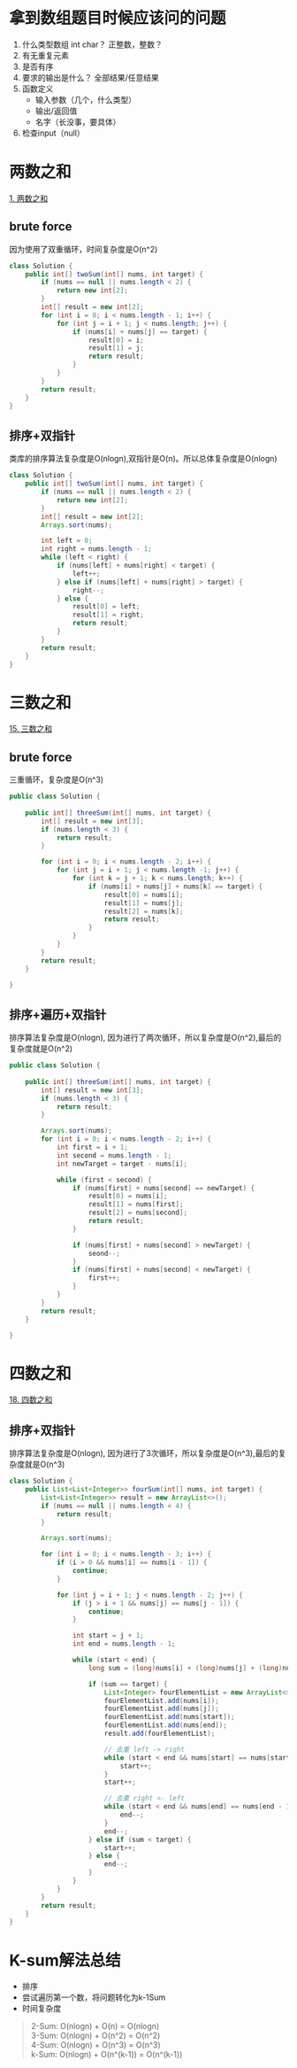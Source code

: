 
# 拿到数组题目时候应该问的问题
1. 什么类型数组 int char？ 正整数，整数？
2. 有无重复元素
3. 是否有序
4. 要求的输出是什么？ 全部结果/任意结果
5. 函数定义
    - 输入参数（几个，什么类型）
    - 输出/返回值
    - 名字（长没事，要具体）
6. 检查input（null）


# 两数之和
[1. 两数之和](https://leetcode.cn/problems/two-sum/)
## brute force  

因为使用了双重循环，时间复杂度是O(n^2)
```java
class Solution {
    public int[] twoSum(int[] nums, int target) {
        if (nums == null || nums.length < 2) {
            return new int[2];
        }
        int[] result = new int[2];
        for (int i = 0; i < nums.length - 1; i++) {
            for (int j = i + 1; j < nums.length; j++) {
                if (nums[i] + nums[j] == target) {
                    result[0] = i;
                    result[1] = j;
                    return result;
                }
            }
        }
        return result;
    }
}
```
## 排序+双指针  

类库的排序算法复杂度是O(nlogn),双指针是O(n)。所以总体复杂度是O(nlogn)
```java
class Solution {
    public int[] twoSum(int[] nums, int target) {
        if (nums == null || nums.length < 2) {
            return new int[2];
        }
        int[] result = new int[2];
        Arrays.sort(nums);

        int left = 0;
        int right = nums.length - 1;
        while (left < right) {
            if (nums[left] + nums[right] < target) {
                left++;
            } else if (nums[left] + nums[right] > target) {
                right--;
            } else {
                result[0] = left;
                result[1] = right;
                return result;
            }
        }
        return result;
    }
}
```



# 三数之和

[15. 三数之和](https://leetcode.cn/problems/3sum/)
## brute force  

三重循环，复杂度是O(n^3)
```java
public class Solution {
    
    public int[] threeSum(int[] nums, int target) {
        int[] result = new int[3];
        if (nums.length < 3) {
            return result;
        }

        for (int i = 0; i < nums.length - 2; i++) {
            for (int j = i + 1; j < nums.length -1; j++) {
                for (int k = j + 1; k < nums.length; k++) {
                    if (nums[i] + nums[j] + nums[k] == target) {
                        result[0] = nums[i];
                        result[1] = nums[j];
                        result[2] = nums[k];
                        return result;
                    }
                }
            }
        }
        return result;
    }

}
```

## 排序+遍历+双指针

排序算法复杂度是O(nlogn), 因为进行了两次循环，所以复杂度是O(n^2),最后的复杂度就是O(n^2)
```java
public class Solution {
    
    public int[] threeSum(int[] nums, int target) {
        int[] result = new int[3];
        if (nums.length < 3) {
            return result;
        }

        Arrays.sort(nums);
        for (int i = 0; i < nums.length - 2; i++) {
            int first = i + 1;
            int second = nums.length - 1;
            int newTarget = target - nums[i];

            while (first < second) {
                if (nums[first] + nums[second] == newTarget) {
                    result[0] = nums[i];
                    result[1] = nums[first];
                    result[2] = nums[second];
                    return result;
                }

                if (nums[first] + nums[second] > newTarget) {
                    seond--;
                }
                if (nums[first] + nums[second] < newTarget) {
                    first++;
                }
            }
        }
        return result;
    }

}
```


# 四数之和  

[18. 四数之和](https://leetcode.cn/problems/4sum/)
## 排序+双指针
排序算法复杂度是O(nlogn), 因为进行了3次循环，所以复杂度是O(n^3),最后的复杂度就是O(n^3)

```java
class Solution {
    public List<List<Integer>> fourSum(int[] nums, int target) {
        List<List<Integer>> result = new ArrayList<>();
        if (nums == null || nums.length < 4) {
            return result;
        }

        Arrays.sort(nums);

        for (int i = 0; i < nums.length - 3; i++) {
            if (i > 0 && nums[i] == nums[i - 1]) {
                continue;
            }

            for (int j = i + 1; j < nums.length - 2; j++) {
                if (j > i + 1 && nums[j] == nums[j - 1]) {
                    continue;
                }

                int start = j + 1;
                int end = nums.length - 1;

                while (start < end) {
                    long sum = (long)nums[i] + (long)nums[j] + (long)nums[start] + (long)nums[end];

                    if (sum == target) {
                        List<Integer> fourElementList = new ArrayList<>();
                        fourElementList.add(nums[i]);
                        fourElementList.add(nums[j]);
                        fourElementList.add(nums[start]);
                        fourElementList.add(nums[end]);
                        result.add(fourElementList);

                        // 去重 left -> right
                        while (start < end && nums[start] == nums[start + 1]) {
                            start++;
                        }
                        start++;

                        // 去重 right <- left
                        while (start < end && nums[end] == nums[end - 1]) {
                            end--;
                        }
                        end--;
                    } else if (sum < target) {
                        start++;
                    } else {
                        end--;
                    }
                }
            }
        }
        return result;
    }
}
```

# K-sum解法总结  
- 排序
- 尝试遍历第一个数，将问题转化为k-1Sum
- 时间复杂度  
> 2-Sum: O(nlogn) + O(n) = O(nlogn)  
> 3-Sum: O(nlogn) + O(n^2) = O(n^2)  
> 4-Sum: O(nlogn) + O(n^3) = O(n^3)  
> k-Sum: O(nlogn) + O(n^(k-1)) = O(n^(k-1))  